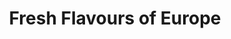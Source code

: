 ---
title: "Fresh Flavours of Europe"
url: /bridgwater/fresh-flavours-of-europe/
shop: Lebensmittel
---